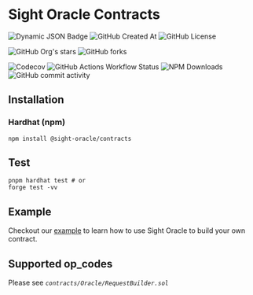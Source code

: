 # Sight Oracle Contracts

![Dynamic JSON Badge](https://img.shields.io/badge/dynamic/json?url=https%3A%2F%2Fgithub.com%2Fsight-ai%2Fsight-oracle-contracts%2Fraw%2Fmain%2Fpackage.json&query=%24.description&style=flat&label=Description)
![GitHub Created At](https://img.shields.io/github/created-at/sight-ai/sight-oracle-contracts?style=flat)
![GitHub License](https://img.shields.io/github/license/sight-ai/sight-oracle-contracts?style=flat)

![GitHub Org's stars](https://img.shields.io/github/stars/sight-ai)
![GitHub forks](https://img.shields.io/github/forks/sight-ai/sight-oracle-contracts)

![Codecov](https://img.shields.io/codecov/c/gh/sight-ai/sight-oracle-contracts?style=flat)
![GitHub Actions Workflow Status](https://img.shields.io/github/actions/workflow/status/sight-ai/sight-oracle-contracts/codecov.yml?style=flat)
![NPM Downloads](https://img.shields.io/npm/dy/%40sight-oracle%2Fcontracts?label=npm&style=flat)
![GitHub commit activity](https://img.shields.io/github/commit-activity/y/sight-ai/sight-oracle-contracts?style=flat)

## Installation

### Hardhat (npm)

```shell
npm install @sight-oracle/contracts
```

## Test

```shell
pnpm hardhat test # or
forge test -vv
```

## Example

Checkout our [example](https://github.com/sight-ai/sight-oracle-contract-example-hardhat) to learn how to use Sight
Oracle to build your own contract.

## Supported op_codes

Please see _`contracts/Oracle/RequestBuilder.sol`_
